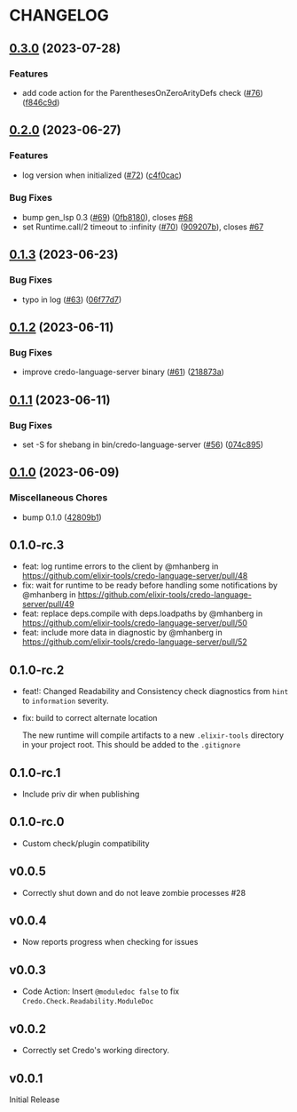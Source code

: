 # CHANGELOG

## [0.3.0](https://github.com/elixir-tools/credo-language-server/compare/v0.2.0...v0.3.0) (2023-07-28)


### Features

* add code action for the ParenthesesOnZeroArityDefs check ([#76](https://github.com/elixir-tools/credo-language-server/issues/76)) ([f846c9d](https://github.com/elixir-tools/credo-language-server/commit/f846c9d34a8d5b64516031df0d3b59122986839c))

## [0.2.0](https://github.com/elixir-tools/credo-language-server/compare/v0.1.3...v0.2.0) (2023-06-27)


### Features

* log version when initialized ([#72](https://github.com/elixir-tools/credo-language-server/issues/72)) ([c4f0cac](https://github.com/elixir-tools/credo-language-server/commit/c4f0caccf5a11c4a26c90b42cf0d9759372b8e0a))


### Bug Fixes

* bump gen_lsp 0.3 ([#69](https://github.com/elixir-tools/credo-language-server/issues/69)) ([0fb8180](https://github.com/elixir-tools/credo-language-server/commit/0fb81804b5741514112c647144be21fe69aec489)), closes [#68](https://github.com/elixir-tools/credo-language-server/issues/68)
* set Runtime.call/2 timeout to :infinity ([#70](https://github.com/elixir-tools/credo-language-server/issues/70)) ([909207b](https://github.com/elixir-tools/credo-language-server/commit/909207b81120232816dc47395feeff947705ef58)), closes [#67](https://github.com/elixir-tools/credo-language-server/issues/67)

## [0.1.3](https://github.com/elixir-tools/credo-language-server/compare/v0.1.2...v0.1.3) (2023-06-23)


### Bug Fixes

* typo in log ([#63](https://github.com/elixir-tools/credo-language-server/issues/63)) ([06f77d7](https://github.com/elixir-tools/credo-language-server/commit/06f77d7334a93b2a7afe7ea41fdaaf9a14f5dda5))

## [0.1.2](https://github.com/elixir-tools/credo-language-server/compare/v0.1.1...v0.1.2) (2023-06-11)


### Bug Fixes

* improve credo-language-server binary ([#61](https://github.com/elixir-tools/credo-language-server/issues/61)) ([218873a](https://github.com/elixir-tools/credo-language-server/commit/218873a79310dee96ade2736b5b8be21402be3d7))

## [0.1.1](https://github.com/elixir-tools/credo-language-server/compare/v0.1.0...v0.1.1) (2023-06-11)


### Bug Fixes

* set -S for shebang in bin/credo-language-server ([#56](https://github.com/elixir-tools/credo-language-server/issues/56)) ([074c895](https://github.com/elixir-tools/credo-language-server/commit/074c895b522f0e3a2b9548ec665e9011746911a2))

## [0.1.0](https://github.com/elixir-tools/credo-language-server/compare/v0.1.0-rc.3...v0.1.0) (2023-06-09)


### Miscellaneous Chores

* bump 0.1.0 ([42809b1](https://github.com/elixir-tools/credo-language-server/commit/42809b17d2df388db7565f94009bb4b679f62dae))

## 0.1.0-rc.3

- feat: log runtime errors to the client by @mhanberg in https://github.com/elixir-tools/credo-language-server/pull/48
- fix: wait for runtime to be ready before handling some notifications by @mhanberg in https://github.com/elixir-tools/credo-language-server/pull/49
- feat: replace deps.compile with deps.loadpaths by @mhanberg in https://github.com/elixir-tools/credo-language-server/pull/50
- feat: include more data in diagnostic by @mhanberg in https://github.com/elixir-tools/credo-language-server/pull/52


## 0.1.0-rc.2

- feat!: Changed Readability and Consistency check diagnostics from `hint` to `information` severity.
- fix: build to correct alternate location

  The new runtime will compile artifacts to a new `.elixir-tools` directory in your project root. This should be added to the `.gitignore`

## 0.1.0-rc.1

- Include priv dir when publishing

## 0.1.0-rc.0

- Custom check/plugin compatibility

## v0.0.5

- Correctly shut down and do not leave zombie processes #28

## v0.0.4

- Now reports progress when checking for issues

## v0.0.3

- Code Action: Insert `@moduledoc false` to fix `Credo.Check.Readability.ModuleDoc`

## v0.0.2

- Correctly set Credo's working directory.

## v0.0.1

Initial Release
